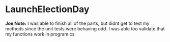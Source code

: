 # LaunchElectionDay
**Joe Note:** 
I was able to finish all of the parts, but didnt get to test my methods since the unit tests were behaving odd. I was able too validate that my functions work in program.cs
